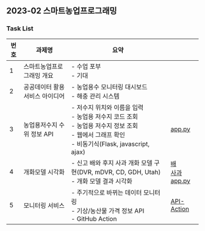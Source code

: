 ## 2023-02 스마트농업프로그래밍

### Task List
| 번호   | 과제명               | 요약                                                                                                            |                                                                                   |
|------|-------------------|---------------------------------------------------------------------------------------------------------------|-----------------------------------------------------------------------------------|
| 1  | 스마트농업프로그래밍 개요     | - 수업 포부<br/>- 기대                                                                                              |                                                                                   |
| 2  | 공공데이터 활용 서비스 아이디어 | - 농업용수 모니터링 대시보드<br/>- 해충 관리 시스템                                                                              |                                                                                   |
| 3  | 농업용저수지 수위 정보 API    | - 저수지 위치와 이름을 입력<br/>- 농업용 저수지 코드 조회<br/>- 농업용 저수지 정보 조회<br/>- 웹에서 그래프 확인<br/>- 비동기식(Flask, javascript, ajax) | [app.py](03_api/app.py)                                                           |
| 4  | 개화모델 시각화 | - 신고 배와 후지 사과 개화 모델 구현(DVR, mDVR, CD, GDH, Utah)<br/>- 개화 모델 결과 시각화                                           | [배](04_floweringmodels/pear_model)<br/>[사과](04_floweringmodels/apple_model)<br/>[app.py](04_floweringmodels/app.py) |
| 5 | 모니터링 서비스     | - 주기적으로 바뀌는 데이터 모니터링<br/>- 기상/농산물 가격 정보 API<br/>- GitHub Action                                                                                              |[API-Action](https://github.com/jungjae0/Action-API)  |
